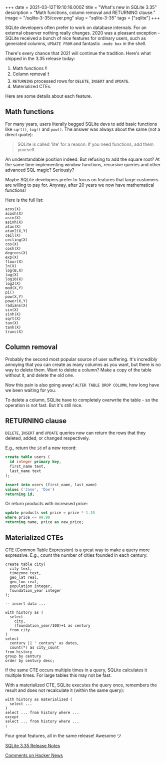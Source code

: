 +++
date = 2021-03-12T19:10:16.000Z
title = "What's new in SQLite 3.35"
description = "Math functions, column removal and RETURNING clause."
image = "/sqlite-3-35/cover.png"
slug = "sqlite-3-35"
tags = ["sqlite"]
+++

SQLite developers often prefer to work on database internals. For an external observer nothing really changes. 2020 was a pleasant exception - SQLite received a bunch of nice features for ordinary users, such as generated columns, `UPDATE FROM` and fantastic `.mode box` in the shell.

There's every chance that 2021 will continue the tradition. Here's what shipped in the 3.35 release today:

1. Math functions ‼️
2. Column removal ❗
3. `RETURNING` processed rows for `DELETE`, `INSERT` and `UPDATE`.
4. Materialized CTEs.

Here are some details about each feature.

## Math functions

For many years, users literally begged SQLite devs to add basic functions like `sqrt()`, `log()` and `pow()`. The answer was always about the same (not a direct quote):

> SQLite is called 'lite' for a reason. If you need functions, add them yourself.

An understandable position indeed. But refusing to add the square root? At the same time implementing window functions, recursive queries and other advanced SQL magic? Seriously?

Maybe SQLite developers prefer to focus on features that large customers are willing to pay for. Anyway, after 20 years we now have mathematical functions!

Here is the full list:

```
acos(X)
acosh(X)
asin(X)
asinh(X)
atan(X)
atan2(X,Y)
ceil(X)
ceiling(X)
cos(X)
cosh(X)
degrees(X)
exp(X)
floor(X)
ln(X)
log(B,X)
log(X)
log10(X)
log2(X)
mod(X,Y)
pi()
pow(X,Y)
power(X,Y)
radians(X)
sin(X)
sinh(X)
sqrt(X)
tan(X)
tanh(X)
trunc(X)
```

## Column removal

Probably the second most popular source of user suffering. It's incredibly annoying that you can create as many columns as you want, but there is no way to delete them. Want to delete a column? Make a copy of the table without it, and delete the old one.

Now this pain is also going away! `ALTER TABLE DROP COLUMN`, how long have we been waiting for you.

To delete a column, SQLite have to completely overwrite the table - so the operation is not fast. But it's still nice.

## RETURNING clause

`DELETE`, `INSERT` and `UPDATE` queries now can return the rows that they deleted, added, or changed respectively.

E.g., return the `id` of a new record:

```sql
create table users (
  id integer primary key,
  first_name text,
  last_name text
);

insert into users (first_name, last_name)
values ('Jane', 'Doe')
returning id;
```

Or return products with increased price:

```sql
update products set price = price * 1.10
where price <= 99.99
returning name, price as new_price;
```

## Materialized CTEs

CTE (Common Table Expression) is a great way to make a query more expressive. E.g., count the number of cities founded in each century:

```
create table city(
  city text,
  timezone text,
  geo_lat real,
  geo_lon real,
  population integer,
  foundation_year integer
);

-- insert data ...

with history as (
  select
    city,
    (foundation_year/100)+1 as century
  from city
)
select
  century || ' century' as dates,
  count(*) as city_count
from history
group by century
order by century desc;
```

If the same CTE occurs multiple times in a query, SQLite calculates it multiple times. For large tables this may not be fast.

With a materialized CTE, SQLite executes the query once, remembers the result and does not recalculate it (within the same query):

```
with history as materialized (
  select ...
)
select ... from history where ...
except
select ... from history where ...
;
```

Four great features, all in the same release! Awesome ツ

[SQLite 3.35 Release Notes](https://sqlite.org/releaselog/3_35_0.html)

[Comments on Hacker News](https://news.ycombinator.com/item?id=26440397)
